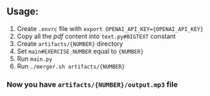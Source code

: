 ## Usage:
1) Create `.envrc` file with `export OPENAI_API_KEY={OPENAI_API_KEY}`
2) Copy all the _pdf_ content into `text.py#BIGTEXT` constant
3) Create `artifacts/{NUMBER}` directory
4) Set `main#EXERCISE_NUMBER` equal to `{NUMBER}`
5) Run `main.py`
6) Run `./merger.sh artifacts/{NUMBER}`

### Now you have `artifacts/{NUMBER}/output.mp3` file
